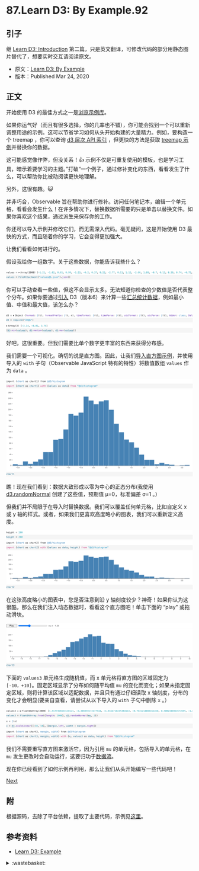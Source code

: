 # 87.Learn D3: By Example.92

## <a name="start"></a> 引子
继 [Learn D3: Introduction][url-pre] 第二篇，只是英文翻译，可修改代码的部分用静态图片替代了，想要实时交互请阅读原文。

- 原文：[Learn D3: By Example][url-1]
- 版本：Published Mar 24, 2020

## <a name="title1"></a> 正文
开始使用 D3 的最佳方式之一是[浏览示例库][url-2]。

如果你运气好（而且有很多选择，你的几率也不错），你可能会找到一个可以重新调整用途的示例。这可以节省学习如何从头开始构建的大量精力。例如，要构造一个 treemap ，你可以查询 [d3 层次 API 索引][url-3] ，但更快的方法是获取 [treemap 示例][url-4]并替换你的数据。

这可能感觉像作弊，但没关系！👍 示例不仅是可重复使用的模板，也是学习工具，暗示着要学习的主题。”打破“一个例子，通过修补变化的东西，看看发生了什么，可以帮助你比被动阅读更快地理解。

另外，这很有趣。😺

并非巧合，Observable 旨在帮助你进行修补。访问任何笔记本，编辑一个单元格，看看会发生什么！在许多情况下，替换数据所需要的只是单击以替换文件。如果你喜欢这个结果，通过派生来保存你的工作。

你还可以导入示例并修改它们，而无需深入代码。毫无疑问，这是开始使用 D3 最快的方式，而且随着你的学习，它会变得更加强大。

让我们看看如何进行的。

假设我给你一组数字。关于这些数据，你能告诉我些什么？

![87-1][url-local-1]

你可以手动查看一些值，但这不会显示太多。无法知道你检查的少数值是否代表整个分布。如果你要通过[引入][url-5] D3（版本6）来计算一些[汇总统计数据][url-6]，例如最小值、中值和最大值，该怎么办？

![87-2][url-local-2]
![87-3][url-local-3]

好吧，这很重要。但我们需要比单个数字更丰富的东西来获得分布感。

我们需要一个可视化。确切的说是直方图。因此，让我们[导入][url-7][直方图示例][url-8]，并使用导入的 `with` 子句（Observable JavaScript 特有的特性）将数值数组 `values` 作为 `data` 。

![87-4][url-local-4]
![87-5][url-local-5]

瞧！现在我们看到：数据大致形成以零为中心的正态分布(我使用 [d3.randomNormal][url-9] 创建了这些值，预期值 μ=0，标准偏差 σ=1 。）

但我们并不局限于在导入时替换数据。我们可以覆盖任何单元格，比如自定义 x 或 y 轴的样式。或者，如果我们更喜欢高度略小的图表，我们可以重新定义高度。

![87-6][url-local-6]
![87-7][url-local-7]
![87-8][url-local-8]

在这张高度略小的图表中，您是否注意到沿 y 轴刻度较少？神奇！如果你认为这很酷，那么在我们注入动态数据时，看看这个直方图吧！单击下面的 “play” 或拖动滑块。

![87-9][url-local-9]
![87-10][url-local-10]

下面的 `values3` 单元格生成随机值，而 x 单元格将直方图的区域固定为 `[-10，+10]`。固定区域显示了分布如何随平均值 `mu` 的变化而变化；如果未指定固定区域，则将计算该区域以适配数据，并且只有通过仔细读取 x 轴刻度，分布的变化才会明显(要亲自查看，请尝试从以下导入的 `with` 子句中删除 `x` 。）

![87-11][url-local-11]
![87-12][url-local-12]
![87-13][url-local-13]

我们不需要重写直方图来激活它，因为引用 `mu` 的单元格，包括导入的单元格，在 `mu` 发生更改时会自动运行，这要归功于[数据流][url-10]。

现在你已经看到了如何示例再利用，那么让我们从头开始编写一些代码吧！

[Next][url-next]

## 附
根据源码，去除了平台依赖，提取了主要代码，示例见[这里][url-11]。

## <a name="reference"></a> 参考资料
- [Learn D3: Example][url-1]

[url-pre]:https://github.com/XXHolic/blog/issues/91
[url-next]:https://github.com/XXHolic/blog/issues/94
[url-1]:https://observablehq.com/@d3/learn-d3-by-example?collection=@d3/learn-d3
[url-2]:https://observablehq.com/@d3/gallery
[url-3]:https://github.com/d3/d3-hierarchy/blob/master/README.md
[url-4]:https://observablehq.com/@d3/treemap
[url-5]:https://observablehq.com/@d3/d3-mean-d3-median-and-friends
[url-6]:https://observablehq.com/@observablehq/introduction-to-require
[url-7]:https://observablehq.com/@observablehq/introduction-to-imports
[url-8]:https://observablehq.com/@d3/histogram
[url-9]:https://observablehq.com/@d3/d3-random
[url-10]:https://observablehq.com/@observablehq/how-observable-runs
[url-11]:https://xxholic.github.io/lab/blog/87/index.html


[url-local-1]:./images/87/1.png
[url-local-2]:./images/87/2.png
[url-local-3]:./images/87/3.png
[url-local-4]:./images/87/4.png
[url-local-5]:./images/87/5.png
[url-local-6]:./images/87/6.png
[url-local-7]:./images/87/7.png
[url-local-8]:./images/87/8.png
[url-local-9]:./images/87/9.png
[url-local-10]:./images/87/10.png
[url-local-11]:./images/87/11.png
[url-local-12]:./images/87/12.png
[url-local-13]:./images/87/13.png

<details>
<summary>:wastebasket:</summary>

成功获得芳心！

特莉丝比叶奈法要温和很多。

这杰洛特真是全都要啊。

![87-poster][url-local-poster]

</details>

[url-local-poster]:./images/87/poster.jpg

